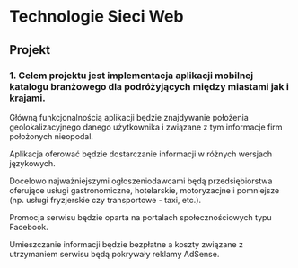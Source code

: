 # Technologie Sieci Web
## Projekt

### 1. Celem projektu jest implementacja aplikacji mobilnej katalogu branżowego dla podróżyjących między miastami jak i krajami.

Główną funkcjonalnością aplikacji będzie znajdywanie położenia geolokalizacyjnego danego użytkownika i związane z tym informacje firm położonych nieopodal.

Aplikacja oferować będzie dostarczanie informacji w różnych wersjach językowych.

Docelowo najważniejszymi ogłoszeniodawcami będą przedsiębiorstwa oferujące usługi gastronomiczne, hotelarskie, motoryzacjne i pomniejsze (np. usługi fryzjerskie czy transportowe - taxi, etc.).

Promocja serwisu będzie oparta na portalach społecznościowych typu Facebook.

Umieszczanie informacji będzie bezpłatne a koszty związane z utrzymaniem serwisu będą pokrywały reklamy AdSense.
